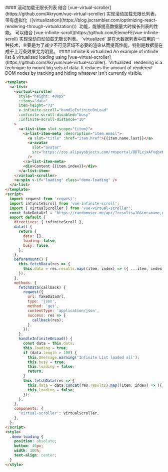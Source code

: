 <cn>
#### 滚动加载无限长列表
结合 [vue-virtual-scroller](https://github.com/Akryum/vue-virtual-scroller) 实现滚动加载无限长列表，带有虚拟化（[virtualization](https://blog.jscrambler.com/optimizing-react-rendering-through-virtualization/)）功能，能够提高数据量大时候长列表的性能。
可以结合 [vue-infinite-scroll](https://github.com/ElemeFE/vue-infinite-scroll) 实现滚动自动加载无限长列表。
`virtualized` 是在大数据列表中应用的一种技术，主要是为了减少不可见区域不必要的渲染从而提高性能，特别是数据量在成千上万条效果尤为明显。
</cn>

<us>
#### Infinite & virtualized
An example of infinite list & virtualized loading using [vue-virtual-scroller](https://github.com/Akryum/vue-virtual-scroller).
`Virtualized` rendering is a technique to mount big sets of data. It reduces the amount of rendered DOM nodes by tracking and hiding whatever isn't currently visible.
</us>

```html
<template>
  <a-list>
    <virtual-scroller
      style="height: 400px"
      :items="data"
      item-height="73"
      v-infinite-scroll="handleInfiniteOnLoad"
      :infinite-scroll-disabled="busy"
      :infinite-scroll-distance="10"
    >
      <a-list-item slot-scope="{item}">
        <a-list-item-meta :description="item.email">
          <a slot="title" :href="item.href">{{item.name.last}}</a>
          <a-avatar
            slot="avatar"
            src="https://zos.alipayobjects.com/rmsportal/ODTLcjxAfvqbxHnVXCYX.png"
          />
        </a-list-item-meta>
        <div>Content {{item.index}}</div>
      </a-list-item>
    </virtual-scroller>
    <a-spin v-if="loading" class="demo-loading" />
  </a-list>
</template>
<script>
  import reqwest from 'reqwest';
  import infiniteScroll from 'vue-infinite-scroll';
  import { VirtualScroller } from 'vue-virtual-scroller';
  const fakeDataUrl = 'https://randomuser.me/api/?results=10&inc=name,gender,email,nat&noinfo';
  export default {
    directives: { infiniteScroll },
    data() {
      return {
        data: [],
        loading: false,
        busy: false,
      };
    },
    beforeMount() {
      this.fetchData(res => {
        this.data = res.results.map((item, index) => ({ ...item, index }));
      });
    },
    methods: {
      fetchData(callback) {
        reqwest({
          url: fakeDataUrl,
          type: 'json',
          method: 'get',
          contentType: 'application/json',
          success: res => {
            callback(res);
          },
        });
      },
      handleInfiniteOnLoad() {
        const data = this.data;
        this.loading = true;
        if (data.length > 100) {
          this.$message.warning('Infinite List loaded all');
          this.busy = true;
          this.loading = false;
          return;
        }
        this.fetchData(res => {
          this.data = data.concat(res.results).map((item, index) => ({ ...item, index }));
          this.loading = false;
        });
      },
    },
    components: {
      'virtual-scroller': VirtualScroller,
    },
  };
</script>
<style>
  .demo-loading {
    position: absolute;
    bottom: 40px;
    width: 100%;
    text-align: center;
  }
</style>
```
